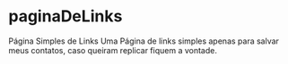 # paginaDeLinks
Página Simples de Links
Uma Página de links simples apenas para salvar meus contatos, caso queiram replicar fiquem a vontade.
